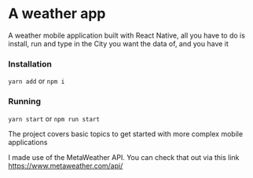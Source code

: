 # A weather app
A weather mobile application built with React Native, all you have to do is install, run and type in the City you want the data of, and you have it

### Installation
````yarn add```` or ````npm i````

### Running
````yarn start```` or ````npm run start```` 

The project covers basic topics to get started with more complex mobile applications   

I made use of the MetaWeather API. You can check that out via this link https://www.metaweather.com/api/ 
